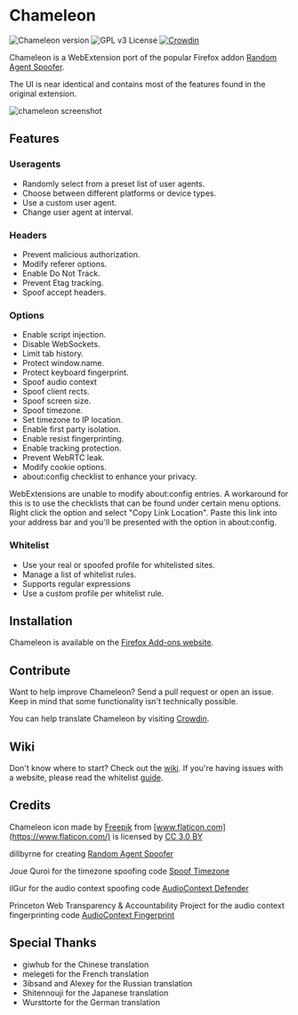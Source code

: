 # Chameleon

![Chameleon version](https://img.shields.io/badge/version-0.12.23-brightgreen.svg)
![GPL v3 License](https://img.shields.io/badge/license-GPL%20v3-blue.svg)
[![Crowdin](https://d322cqt584bo4o.cloudfront.net/chameleon/localized.svg)](https://crowdin.com/project/chameleon)

Chameleon is a WebExtension port of the popular Firefox addon [Random Agent Spoofer](https://github.com/dillbyrne/random-agent-spoofer).

The UI is near identical and contains most of the features found in the original extension.

![chameleon screenshot](https://user-images.githubusercontent.com/14242625/56843333-85907080-6832-11e9-941d-d7b2db6d9982.png)


## Features

### Useragents

- Randomly select from a preset list of user agents.
- Choose between different platforms or device types.
- Use a custom user agent.
- Change user agent at interval.

### Headers

- Prevent malicious authorization.
- Modify referer options.
- Enable Do Not Track.
- Prevent Etag tracking.
- Spoof accept headers. 

### Options

- Enable script injection.
- Disable WebSockets.
- Limit tab history.
- Protect window.name.
- Protect keyboard fingerprint.
- Spoof audio context
- Spoof client rects.
- Spoof screen size.
- Spoof timezone.
- Set timezone to IP location.
- Enable first party isolation.
- Enable resist fingerprinting.
- Enable tracking protection.
- Prevent WebRTC leak.
- Modify cookie options.
- about:config checklist to enhance your privacy.

WebExtensions are unable to modify about:config entries. A workaround for this is to use the checklists that can be found under certain menu options. Right click the option and select "Copy Link Location". Paste this link into your address bar and you'll be presented with the option in about:config.

### Whitelist

- Use your real or spoofed profile for whitelisted sites.
- Manage a list of whitelist rules.
- Supports regular expressions
- Use a custom profile per whitelist rule.

## Installation

Chameleon is available on the [Firefox Add-ons website](https://addons.mozilla.org/firefox/addon/chameleon-ext).

## Contribute

Want to help improve Chameleon? Send a pull request or open an issue. Keep in mind that some functionality isn't technically possible.

You can help translate Chameleon by visiting [Crowdin](https://crowdin.com/project/chameleon).

## Wiki

Don't know where to start? Check out the [wiki](https://github.com/sereneblue/chameleon/wiki). If you're having issues with a website, please read the whitelist [guide](https://github.com/sereneblue/chameleon/wiki/Whitelist#recommended-sites-to-add-to-the-whitelist).

## Credits

Chameleon icon made by [Freepik](http://www.freepik.com) from [www.flaticon.com](https://www.flaticon.com/) is licensed by [CC 3.0 BY](http://creativecommons.org/licenses/by/3.0/")

dillbyrne for creating [Random Agent Spoofer](https://github.com/dillbyrne/random-agent-spoofer)

Joue Quroi for the timezone spoofing code [Spoof Timezone](https://github.com/joue-quroi/spoof-timezone)

ilGur for the audio context spoofing code [AudioContext Defender](https://mybrowseraddon.com/audiocontext-defender.html)

Princeton Web Transparency & Accountability Project for the audio context fingerprinting code [AudioContext Fingerprint](https://audiofingerprint.openwpm.com/)

## Special Thanks

- giwhub for the Chinese translation
- melegeti for the French translation
- 3ibsand and Alexey for the Russian translation
- Shitennouji for the Japanese translation
- Wursttorte for the German translation